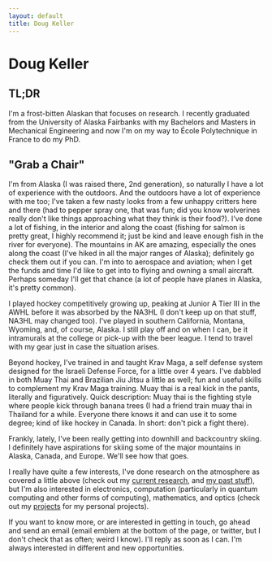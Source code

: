 ```yaml
---
layout: default
title: Doug Keller
---
```


# Doug Keller

## TL;DR

I'm a frost-bitten Alaskan that focuses on research. I recently graduated from the University of Alaska Fairbanks with my Bachelors and Masters in Mechanical Engineering and now I'm on my way to École Polytechnique in France to do my PhD.

## "Grab a Chair"

I'm from Alaska (I was raised there, 2nd generation), so naturally I have a lot of experience with the outdoors. And the outdoors have a lot of experience with me too; I've taken a few nasty looks from a few unhappy critters here and there (had to pepper spray one, that was fun; did you know wolverines really don't like things approaching what they think is their food?). I've done a lot of fishing, in the interior and along the coast (fishing for salmon is pretty great, I highly recommend it; just be kind and leave enough fish in the river for everyone). The mountains in AK are amazing, especially the ones along the coast (I've hiked in all the major ranges of Alaska); definitely go check them out if you can. I'm into to aerospace and aviation; when I get the funds and time I'd like to get into to flying and owning a small aircraft. Perhaps someday I'll get that chance (a lot of people have planes in Alaska, it's pretty common).

I played hockey competitively growing up, peaking at Junior A Tier III in the AWHL before it was absorbed by the NA3HL (I don't keep up on that stuff, NA3HL may changed too). I've played in southern California, Montana, Wyoming, and, of course, Alaska. I still play off and on when I can, be it intramurals at the college or pick-up with the beer league. I tend to travel with my gear just in case the situation arises.

Beyond hockey, I've trained in and taught Krav Maga, a self defense system designed for the Israeli Defense Force, for a little over 4 years. I've dabbled in both Muay Thai and Brazilian Jiu Jitsu a little as well; fun and useful skills to complement my Krav Maga training. Muay thai is a real kick in the pants, literally and figuratively. Quick description: Muay thai is the fighting style where people kick through banana trees (I had a friend train muay thai in Thailand for a while. Everyone there knows it and can use it to some degree; kind of like hockey in Canada. In short: don't pick a fight there).

Frankly, lately, I've been really getting into downhill and backcountry skiing. I definitely have aspirations for skiing some of the major mountains in Alaska, Canada, and Europe. We'll see how that goes.

I really have quite a few interests, I've done research on the atmosphere as covered a little above (check out my [current research](research.html), and [my past stuff](aged_research.html)), but I'm also interested in electronics, computation (particularly in quantum computing and other forms of computing), mathematics, and optics (check out my [projects](projects.html) for my personal projects).

If you want to know more, or are interested in getting in touch, go ahead and send an email (email emblem at the bottom of the page, or twitter, but I don't check that as often; weird I know). I'll reply as soon as I can. I'm always interested in different and new opportunities.
